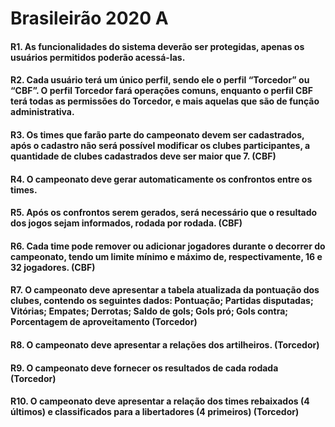# Brasileirão 2020 A

#### R1. As funcionalidades do sistema deverão ser protegidas, apenas os usuários permitidos poderão acessá-las.

#### R2. Cada usuário terá um único perfil, sendo ele o perfil “Torcedor” ou “CBF”. O perfil Torcedor fará operações comuns, enquanto o perfil CBF terá todas as permissões do Torcedor, e mais aquelas que são de função administrativa.

#### R3. Os times que farão parte do campeonato devem ser cadastrados, após o cadastro não será possível modificar os clubes participantes, a quantidade de clubes cadastrados deve ser maior que 7. (CBF)

#### R4. O campeonato deve gerar automaticamente os confrontos entre os times.

#### R5. Após os confrontos serem gerados, será necessário que o resultado dos jogos sejam informados, rodada por rodada. (CBF)

#### R6. Cada time pode remover ou adicionar jogadores durante o decorrer do campeonato, tendo um limite mínimo e máximo de, respectivamente, 16 e 32 jogadores. (CBF)

#### R7. O campeonato deve apresentar a tabela atualizada da pontuação dos clubes, contendo os seguintes dados: Pontuação; Partidas disputadas; Vitórias; Empates; Derrotas; Saldo de gols; Gols pró; Gols contra; Porcentagem de aproveitamento (Torcedor)

#### R8. O campeonato deve apresentar a relações dos artilheiros. (Torcedor)

#### R9. O campeonato deve fornecer os resultados de cada rodada (Torcedor)

#### R10. O campeonato deve apresentar a relação dos times rebaixados (4 últimos) e classificados para a libertadores (4 primeiros) (Torcedor)
